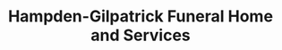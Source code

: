 ---
title: "Hampden-Gilpatrick Funeral Home and Services"
url: /hampden/hampden-gilpatrick-funeral-home-and-services/
shop: Bestattungen
---